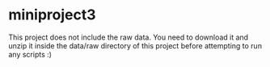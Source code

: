 miniproject3
============
This project does not include the raw data.  You need to download it and 
unzip it inside the data/raw directory of this project before attempting to
run any scripts :)
